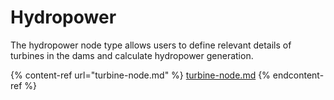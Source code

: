 # Hydropower

The hydropower node type allows users to define relevant details of turbines in the dams and calculate hydropower generation.

{% content-ref url="turbine-node.md" %}
[turbine-node.md](turbine-node.md)
{% endcontent-ref %}
